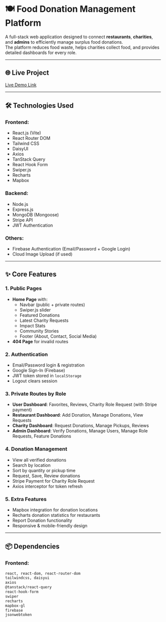 # 🍽️ Food Donation Management Platform

A full-stack web application designed to connect **restaurants**, **charities**, and **admins** to efficiently manage surplus food donations.  
The platform reduces food waste, helps charities collect food, and provides detailed dashboards for every role.

---

## 🌐 Live Project
[Live Demo Link](https://foodlinkbd.netlify.app/)

---

## 🛠️ Technologies Used
### Frontend:
- React.js (Vite)
- React Router DOM
- Tailwind CSS
- DaisyUI
- Axios
- TanStack Query
- React Hook Form
- Swiper.js
- Recharts
- Mapbox

### Backend:
- Node.js
- Express.js
- MongoDB (Mongoose)
- Stripe API
- JWT Authentication

### Others:
- Firebase Authentication (Email/Password + Google Login)
- Cloud Image Upload (if used)

---

## ✨ Core Features
### 1. **Public Pages**
- **Home Page** with:
  - Navbar (public + private routes)
  - Swiper.js slider
  - Featured Donations
  - Latest Charity Requests
  - Impact Stats
  - Community Stories
  - Footer (About, Contact, Social Media)
- **404 Page** for invalid routes

### 2. **Authentication**
- Email/Password login & registration
- Google Sign-In (Firebase)
- JWT token stored in `localStorage`
- Logout clears session

### 3. **Private Routes by Role**
- **User Dashboard**: Favorites, Reviews, Charity Role Request (with Stripe payment)
- **Restaurant Dashboard**: Add Donation, Manage Donations, View Requests
- **Charity Dashboard**: Request Donations, Manage Pickups, Reviews
- **Admin Dashboard**: Verify Donations, Manage Users, Manage Role Requests, Feature Donations

### 4. **Donation Management**
- View all verified donations
- Search by location
- Sort by quantity or pickup time
- Request, Save, Review donations
- Stripe Payment for Charity Role Request
- Axios interceptor for token refresh

### 5. **Extra Features**
- Mapbox integration for donation locations
- Recharts donation statistics for restaurants
- Report Donation functionality
- Responsive & mobile-friendly design

---

## 📦 Dependencies
### Frontend:
```bash
react, react-dom, react-router-dom
tailwindcss, daisyui
axios
@tanstack/react-query
react-hook-form
swiper
recharts
mapbox-gl
firebase
jsonwebtoken
